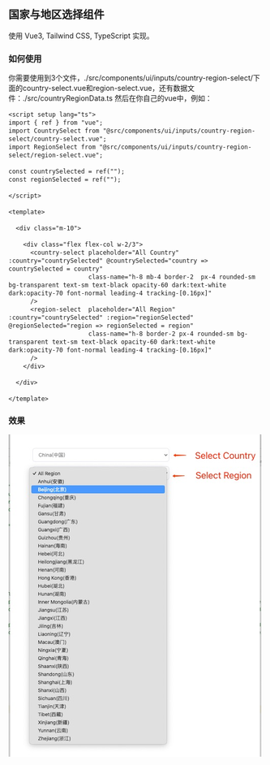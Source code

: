 ## 国家与地区选择组件
使用 Vue3, Tailwind CSS, TypeScript 实现。

### 如何使用
你需要使用到3个文件，./src/components/ui/inputs/country-region-select/下面的country-select.vue和region-select.vue，还有数据文件：./src/countryRegionData.ts
然后在你自己的vue中，例如：

    <script setup lang="ts">
    import { ref } from "vue";
    import CountrySelect from "@src/components/ui/inputs/country-region-select/country-select.vue";
    import RegionSelect from "@src/components/ui/inputs/country-region-select/region-select.vue";
    
    const countrySelected = ref("");
    const regionSelected = ref("");
    
    </script>
    
    <template>
    
      <div class="m-10">
    
        <div class="flex flex-col w-2/3">
          <country-select placeholder="All Country" :country="countrySelected" @countrySelected="country => countrySelected = country"
                          class-name="h-8 mb-4 border-2  px-4 rounded-sm bg-transparent text-sm text-black opacity-60 dark:text-white dark:opacity-70 font-normal leading-4 tracking-[0.16px]"
          />
          <region-select  placeholder="All Region"  :country="countrySelected" :region="regionSelected" @regionSelected="region => regionSelected = region"
                          class-name="h-8 border-2 px-4 rounded-sm bg-transparent text-sm text-black opacity-60 dark:text-white dark:opacity-70 font-normal leading-4 tracking-[0.16px]"
          />
        </div>
    
      </div>
    
    </template>


### 效果
![shot.jpg](shot.jpg)


